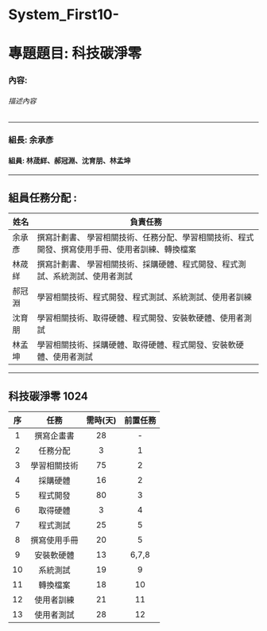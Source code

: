 # System_First10-
# 專題題目: 科技碳淨零
### 內容:
###### 描述內容
---

### 組長: 余承彥
#### 組員: 林荿絴、郝冠淵、沈育朋、林孟坤


---
## 組員任務分配 : 
| 姓名 | 負責任務 |
| ---- | ---- |
| 余承彥 | 撰寫計劃書、 學習相關技術、任務分配、學習相關技術、程式開發、撰寫使用手冊、使用者訓練、轉換檔案 |
| 林荿絴 | 撰寫計劃書、 學習相關技術、採購硬體、程式開發、程式測試、系統測試、使用者測試 |
| 郝冠淵| 學習相關技術、程式開發、程式測試、系統測試、使用者訓練 |
| 沈育朋| 學習相關技術、取得硬體、程式開發、安裝軟硬體、使用者測試 |
| 林孟坤| 學習相關技術、採購硬體、取得硬體、程式開發、安裝軟硬體、使用者測試 |
---
## 科技碳淨零 1024
|序 | 任務 | 需時(天) |  前置任務  |
|:--:|:---:|:-----:|:-----:|
| 1  | 撰寫企畫書 | 28 | - |
| 2  | 任務分配 |3 | 1 |   
| 3  | 學習相關技術 | 75 | 2 |
| 4  | 採購硬體 | 16 | 2 |
| 5  | 程式開發 | 80 | 3 |
| 6  | 取得硬體 | 3 | 4 |
| 7  | 程式測試 | 25 | 5 |
| 8  | 撰寫使用手冊 | 20 | 5 |
| 9  | 安裝軟硬體 | 13 | 6,7,8 |
| 10 | 系統測試 | 19 | 9 |
| 11 | 轉換檔案 | 18 | 10 |
| 12 | 使用者訓練 | 21 | 11 |
| 13 | 使用者測試 | 28 | 12 |
